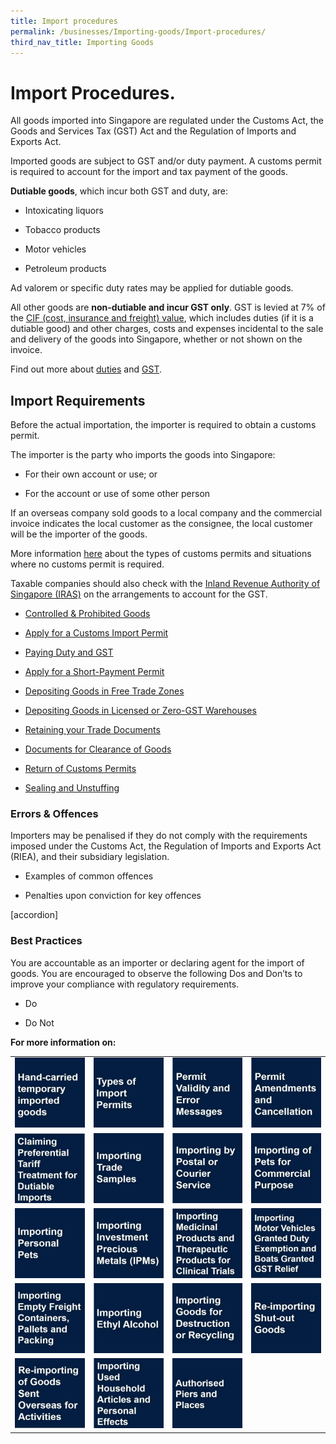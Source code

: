 ```yaml
---
title: Import procedures
permalink: /businesses/Importing-goods/Import-procedures/
third_nav_title: Importing Goods
---
```



# Import Procedures.

All goods imported into Singapore are regulated under the Customs Act, the Goods and Services Tax (GST) Act and the Regulation of Imports and Exports Act.

Imported goods are subject to GST and/or duty payment. A customs permit is required to account for the import and tax payment of the goods.

**Dutiable goods**, which incur both GST and duty, are:

-   Intoxicating liquors
    
-   Tobacco products
    
-   Motor vehicles
    
-   Petroleum products
    

Ad valorem or specific duty rates may be applied for dutiable goods.

All other goods are **non-dutiable and incur GST only**. GST is levied at 7% of the [CIF (cost, insurance and freight) value](https://singapore-customs-staging.netlify.com/businesses/valuation-duties-taxes--fees/establishing-customs-value-for-imports/establishing-the-customs-value), which includes duties (if it is a dutiable good) and other charges, costs and expenses incidental to the sale and delivery of the goods into Singapore, whether or not shown on the invoice.

Find out more about [duties](https://singapore-customs-staging.netlify.com/businesses/valuation-duties-taxes-and-fees/duties-and-dutiable-goods) and [GST](https://singapore-customs-staging.netlify.com/businesses/valuation-duties-taxes--fees/goods-and-services-tax-gst).

## Import Requirements

Before the actual importation, the importer is required to obtain a customs permit.

The importer is the party who imports the goods into Singapore:

-   For their own account or use; or
    
-   For the account or use of some other person
    

If an overseas company sold goods to a local company and the commercial invoice indicates the local customer as the consignee, the local customer will be the importer of the goods.

More information [here](https://singapore-customs-staging.netlify.com/businesses/importing-goods/import-procedures/types-of-import-permits) about the types of customs permits and situations where no customs permit is required.

Taxable companies should also check with the [Inland Revenue Authority of Singapore (IRAS)](http://www.iras.gov.sg/) on the arrangements to account for the GST.

-   [Controlled & Prohibited Goods](https://www.customs.gov.sg/businesses/importing-goods/import-procedures#item-heading-898a69d8-8e78-44d2-8ee2-87041946b930)
    
-   [Apply for a Customs Import Permit](https://www.customs.gov.sg/businesses/importing-goods/import-procedures#item-heading-c578e2d1-2bca-4d0b-a2bd-9b64de126a2b)
    
-   [Paying Duty and GST](https://www.customs.gov.sg/businesses/importing-goods/import-procedures#item-heading-67f87b0e-0b61-493b-96fd-bd74751245f1)
    
-   [Apply for a Short-Payment Permit](https://www.customs.gov.sg/businesses/importing-goods/import-procedures#item-heading-59d7db6c-1fe4-494a-90ec-afd5d4c54b90)
    
-   [Depositing Goods in Free Trade Zones](https://www.customs.gov.sg/businesses/importing-goods/import-procedures#item-heading-891c760d-7388-4799-bb05-0a8eb371f7ae)
    
-   [Depositing Goods in Licensed or Zero-GST Warehouses](https://www.customs.gov.sg/businesses/importing-goods/import-procedures#item-heading-25b4d8c4-af06-42a2-88c2-851ff8fb4825)
    
-   [Retaining your Trade Documents](https://www.customs.gov.sg/businesses/importing-goods/import-procedures#item-heading-080ecec3-4848-4f18-bcb9-85bf9d8a5cf5)
    
-   [Documents for Clearance of Goods](https://www.customs.gov.sg/businesses/importing-goods/import-procedures#item-heading-8fe9bf78-8660-4c8b-bc7a-28749e2d9818)
    
-   [Return of Customs Permits](https://www.customs.gov.sg/businesses/importing-goods/import-procedures#item-heading-1065f548-1e05-45fa-a822-4174ed98ea22)
    
-   [Sealing and Unstuffing](https://www.customs.gov.sg/businesses/importing-goods/import-procedures#item-heading-dedfa89c-626d-429e-979b-396a58ac2278)
    

### Errors & Offences

Importers may be penalised if they do not comply with the requirements imposed under the Customs Act, the Regulation of Imports and Exports Act (RIEA), and their subsidiary legislation.

-   Examples of common offences 
    
-   Penalties upon conviction for key offences

[accordion]
    

### Best Practices

You are accountable as an importer or declaring agent for the import of goods. You are encouraged to observe the following Dos and Don’ts to improve your compliance with regulatory requirements.

-   Do
    
-   Do Not

**For more information on:**

|  |  |  |  |
|--|--|--|--|
| [![](/images/I1.jpg)](https://singapore-customs-staging.netlify.com/businesses/importing-goods/import-procedures/hand-carried-temporary-imported-goods)  |  [![](/images/I2.jpg)](https://singapore-customs-staging.netlify.com/businesses/importing-goods/import-procedures/types-of-import-permits) | [![](/images/I3.jpg)](https://singapore-customs-staging.netlify.com/businesses/importing-goods/import-procedures/permit-validity-and-error-messages) |  [![](/images/I4.jpg)](https://singapore-customs-staging.netlify.com/businesses/importing-goods/import-procedures/permit-amendments-and-cancellation)|
| [![](/images/I5.jpg)](https://singapore-customs-staging.netlify.com/businesses/importing-goods/import-procedures/claiming-preferential-tariff-treatment-for-dutiable-imports) | [![](/images/I6.jpg)](https://singapore-customs-staging.netlify.com/businesses/importing-goods/import-procedures/importing-trade-samples)  | [![](/images/I7.jpg)](https://singapore-customs-staging.netlify.com/businesses/importing-goods/import-procedures/importing-by-post-or-courier-service) | [![](/images/I8.jpg)](https://singapore-customs-staging.netlify.com/businesses/importing-goods/import-procedures/importing-of-pets-for-commercial-purpose)|
| [![](/images/I9.jpg)](https://singapore-customs-staging.netlify.com/businesses/importing-goods/import-procedures/importing-of-personal-pets)  | [![](/images/I10.jpg)](https://singapore-customs-staging.netlify.com/businesses/importing-goods/import-procedures/importing-investment-precious-metals-ipms) | [![](/images/I11.jpg)](https://singapore-customs-staging.netlify.com/businesses/importing-goods/import-procedures/importing-medical-products-and-therapeutic-products-for-clinical-trials) | [![](/images/I12.jpg)](https://singapore-customs-staging.netlify.com/businesses/importing-goods/import-procedures/importing-duty-exempted-motor-vehicles-and-gst-exempted-boats) |
| [![](/images/I13.jpg)](https://singapore-customs-staging.netlify.com/businesses/importing-goods/import-procedures/importing-empty-freight-containers-pallets-and-packing)|  [![](/images/I14.jpg)](https://singapore-customs-staging.netlify.com/businesses/importing-goods/import-procedures/importing-ethyl-alcohol)| [![](/images/I15.jpg)](https://singapore-customs-staging.netlify.com/importing%20goods%20for%20destruction%20or%20recycling)| [![](/images/I16.jpg)](https://singapore-customs-staging.netlify.com/businesses/importing-goods/import-procedures/re-importing-shut-out-goods) |
| [![](/images/I17.jpg)](https://singapore-customs-staging.netlify.com/businesses/importing-goods/import-procedures/re-importing-of-goods-sent-overseas-for-activities) | [![](/images/I18.jpg)](https://singapore-customs-staging.netlify.com/businesses/importing-goods/import-procedures/importing-used-household-articles-and-personal-effects) | [![](/images/I19.jpg)](https://singapore-customs-staging.netlify.com/businesses/importing-goods/import-procedures/authorised-piers-and-places) |  |
